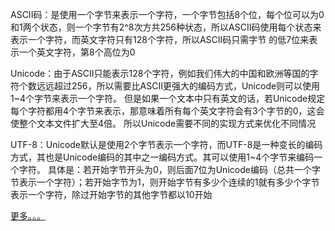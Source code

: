 ASCII码：是使用一个字节来表示一个字符，一个字节包括8个位，每个位可以为0和1两个状态，则一个字节有2^8次方共256种状态，所以ASCII码使用每个状态来表示一个字符，而英文字符只有128个字符，所以ASCII码只需字节
的低7位来表示一个英文字符，第8个高位为0

Unicode：由于ASCII只能表示128个字符，例如我们伟大的中国和欧洲等国的字符个数远远超过256，所以需要比ASCII更强大的编码方式，Unicode则可以使用1~4个字节来表示一个字符。
但是如果一个文本中只有英文的话，若Unicode规定每个字符都用4个字节来表示，那意味着所有每个英文字符会有3个字节的0，这会使整个文本文件扩大至4倍。
所以Unicode需要不同的实现方式来优化不同情况

UTF-8：Unicode默认是使用2个字节表示一个字符，而UTF-8是一种变长的编码方式，其也是Unicode编码的其中之一编码方式。其可以使用1~4个字节来编码一个字符。
具体是：若开始字节开头为0，则后面7位为Unicode编码（总共一个字节表示一个字符）；若开始字节为1，则开始字节有多少个连续的1就有多少个字节表示一个字符，除过开始字节的其他字节都以10开始

[更多。。。](http://www.ruanyifeng.com/blog/2007/10/ascii_unicode_and_utf-8.html)
